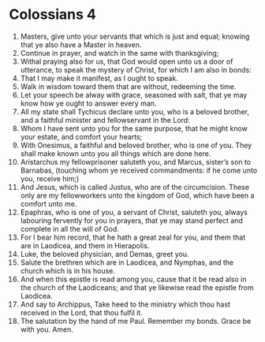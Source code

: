 ﻿# Colossians  4
1. Masters, give unto your servants that which is just and equal; knowing that ye also have a Master in heaven. 
2. Continue in prayer, and watch in the same with thanksgiving; 
3. Withal praying also for us, that God would open unto us a door of utterance, to speak the mystery of Christ, for which I am also in bonds: 
4. That I may make it manifest, as I ought to speak. 
5. Walk in wisdom toward them that are without, redeeming the time. 
6. Let your speech be alway with grace, seasoned with salt, that ye may know how ye ought to answer every man. 
7. All my state shall Tychicus declare unto you, who is a beloved brother, and a faithful minister and fellowservant in the Lord: 
8. Whom I have sent unto you for the same purpose, that he might know your estate, and comfort your hearts; 
9. With Onesimus, a faithful and beloved brother, who is one of you. They shall make known unto you all things which are done here. 
10. Aristarchus my fellowprisoner saluteth you, and Marcus, sister’s son to Barnabas, (touching whom ye received commandments: if he come unto you, receive him;) 
11. And Jesus, which is called Justus, who are of the circumcision. These only are my fellowworkers unto the kingdom of God, which have been a comfort unto me. 
12. Epaphras, who is one of you, a servant of Christ, saluteth you, always labouring fervently for you in prayers, that ye may stand perfect and complete in all the will of God. 
13. For I bear him record, that he hath a great zeal for you, and them that are in Laodicea, and them in Hierapolis. 
14. Luke, the beloved physician, and Demas, greet you. 
15. Salute the brethren which are in Laodicea, and Nymphas, and the church which is in his house. 
16. And when this epistle is read among you, cause that it be read also in the church of the Laodiceans; and that ye likewise read the epistle from Laodicea. 
17. And say to Archippus, Take heed to the ministry which thou hast received in the Lord, that thou fulfil it. 
18. The salutation by the hand of me Paul. Remember my bonds. Grace be with you. Amen. 
